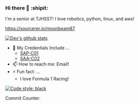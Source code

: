 ### Hi there 👋 :shipit:

I'm a senior at TJHSST! I love robotics, python, linux, and aws!

https://sourcerer.io/moonbeam87

[![Dev's github stats](https://github-readme-stats.vercel.app/api?username=moonbeam87&theme=tokyonight)](https://github.com/anuraghazra/github-readme-stats)

- 📜 My Credentials Include ...
  - [SAP-C01](https://www.youracclaim.com/badges/725651aa-73be-4689-93f0-fcfedfc07133/public_url)
  - [SAA-C02](https://www.youracclaim.com/badges/5831c369-a7e7-4626-b14c-e57f2bedb9e7/public_url)  
- 📫 How to reach me: Email!
- ⚡ Fun fact: ...
  - I love Formula 1 Racing!


[![Code style: black](https://img.shields.io/badge/code%20style-black-000000.svg)](https://github.com/psf/black)


Commit Counter:

<a href="https://sourcerer.io/moonbeam87"><img src="https://img.shields.io/badge/Python-153%20commits-orange.svg" alt=""></a>
<a href="https://sourcerer.io/moonbeam87"><img src="https://img.shields.io/badge/Java-38%20commits-orange.svg" alt=""></a>
<a href="https://sourcerer.io/moonbeam87"><img src="https://img.shields.io/badge/HTML-33%20commits-orange.svg" alt=""></a>
